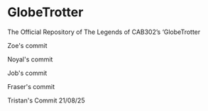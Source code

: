 # GlobeTrotter
The Official Repository of The Legends of CAB302’s ‘GlobeTrotter

Zoe's commit

Noyal's commit

Job's commit

Fraser's commit

Tristan's Commit 21/08/25
